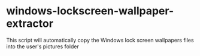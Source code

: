 # windows-lockscreen-wallpaper-extractor
This script will automatically copy the Windows lock screen wallpapers files into the user's pictures folder
